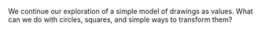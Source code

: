We continue our exploration of a simple model of drawings as values.
What can we do with circles, squares, and simple ways to transform
them?
